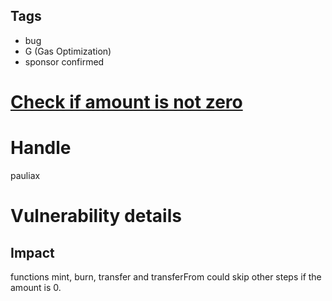 ## Tags

- bug
- G (Gas Optimization)
- sponsor confirmed

# [Check if amount is not zero](https://github.com/code-423n4/2021-10-badgerdao-findings/issues/82) 

# Handle

pauliax


# Vulnerability details

## Impact
functions mint, burn, transfer and transferFrom could skip other steps if the amount is 0.


